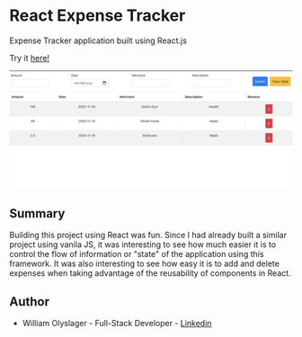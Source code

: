 # React Expense Tracker 

Expense Tracker application built using React.js

Try it [here!](https://wolyslager.github.io/calculator-app/)

![](screenshot.png?raw=true)

## Summary
Building this project using React was fun. Since I had already built a similar project using vanila JS, it was interesting to see how much easier it is to control the flow of information or "state" of the application using this framework. It was also interesting to see how easy it is to add and delete expenses when taking advantage of the reusability of components in React.

## Author 
* William Olyslager - Full-Stack Developer - [Linkedin](https://www.linkedin.com/in/william-olyslager-082151138/)
